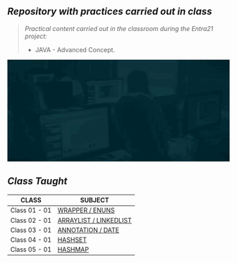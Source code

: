 ## _Repository with practices carried out in class_

> _Practical content carried out in the classroom during the Entra21 project:_
> - JAVA - Advanced Concept.

![Gif Entra21](https://raw.githubusercontent.com/seiler-emerson/Entra21_Logica_Java_2022/main/gif/entra21.gif)

## _Class Taught_

| CLASS | SUBJECT |
|------|---------|
|Class 01 - 01|[WRAPPER / ENUNS](./JavaAcancado/src/br/com/entra21/java/avancado/aula01)
|Class 02 - 01|[ARRAYLIST / LINKEDLIST](./JavaAcancado/src/br/com/entra21/java/avancado/aula02)
|Class 03 - 01|[ANNOTATION / DATE](./JavaAcancado/src/br/com/entra21/java/avancado/aula03)
|Class 04 - 01|[HASHSET](./JavaAcancado/src/br/com/entra21/java/avancado/aula04)
|Class 05 - 01|[HASHMAP](./JavaAcancado/src/br/com/entra21/java/avancado/aula05)


